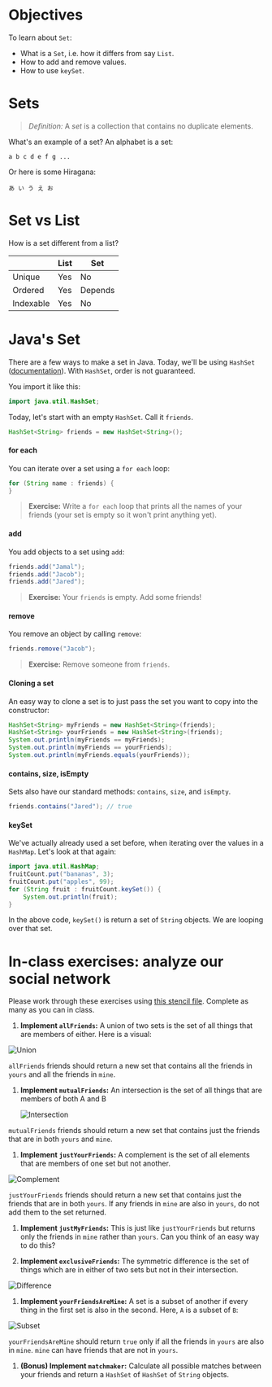 # Objectives

To learn about `Set`:
- What is a `Set`, i.e. how it differs from say `List`.
- How to add and remove values.
- How to use `keySet`.

# Sets

> *Definition:* A *set* is a collection that contains no duplicate elements.

What's an example of a set? An alphabet is a set:

```
a b c d e f g ...
```

Or here is some Hiragana:

```
あ い う え お
```

# Set vs List

How is a set different from a list?

| | List | Set |
|---|---|---|
| Unique | Yes | No |
| Ordered | Yes | Depends |
| Indexable | Yes | No |

# Java's Set

There are a few ways to make a set in Java. Today, we'll be using `HashSet` ([documentation](http://docs.oracle.com/javase/7/docs/api/java/util/HashSet.html)). With `HashSet`, order is not guaranteed.

You import it like this:

```java
import java.util.HashSet;
```

Today, let's start with an empty `HashSet`. Call it `friends`.

```java
HashSet<String> friends = new HashSet<String>();
```

#### for each

You can iterate over a set using a `for each` loop:

```java
for (String name : friends) {
}
```

> **Exercise:** Write a `for each` loop that prints all the names of your friends (your set is empty so it won't print anything yet).

#### add

You add objects to a set using `add`:

```java
friends.add("Jamal");
friends.add("Jacob");
friends.add("Jared");
```

> **Exercise:** Your `friends` is empty. Add some friends!

#### remove

You remove an object by calling `remove`:

```java
friends.remove("Jacob");
```

> **Exercise:** Remove someone from `friends`.

#### Cloning a set

An easy way to clone a set is to just pass the set you want to copy into the constructor:

```java
HashSet<String> myFriends = new HashSet<String>(friends);
HashSet<String> yourFriends = new HashSet<String>(friends);
System.out.println(myFriends == myFriends);
System.out.println(myFriends == yourFriends);
System.out.println(myFriends.equals(yourFriends));
```

#### contains, size, isEmpty

Sets also have our standard methods: `contains`, `size`, and `isEmpty`.

```java
friends.contains("Jared"); // true
```

#### keySet

We've actually already used a set before, when iterating over the values in a `HashMap`. Let's look at that again:

```java
import java.util.HashMap;
fruitCount.put("bananas", 3);
fruitCount.put("apples", 99);
for (String fruit : fruitCount.keySet()) {
    System.out.println(fruit);
}
```

In the above code, `keySet()` is return a set of `String` objects. We are looping over that set.

# In-class exercises: analyze our social network

Please work through these exercises using [this stencil file](/in-class%20exercise%20solutions/SocialNetwork.java). Complete as many as you can in class.

1. **Implement `allFriends`:** A union of two sets is the set of all things that are members of either. Here is a visual:

  ![Union](http://upload.wikimedia.org/wikipedia/commons/3/30/Venn0111.svg)

  `allFriends` friends should return a new set that contains all the friends in `yours` and all the friends in `mine`.

1. **Implement `mutualFriends`:** An intersection is the set of all things that are members of both A and B

    ![Intersection](http://upload.wikimedia.org/wikipedia/commons/9/99/Venn0001.svg)

  `mutualFriends` friends should return a new set that contains just the friends that are in both `yours` and `mine`.

1. **Implement `justYourFriends`:** A complement is the set of all elements that are members of one set but not another.

  ![Complement](http://upload.wikimedia.org/wikipedia/commons/e/e6/Venn0100.svg)
  
  `justYourFriends` friends should return a new set that contains just the friends that are in both `yours`. If any friends in `mine` are also in `yours`, do not add them to the set returned.

1. **Implement `justMyFriends`:** This is just like `justYourFriends` but returns only the friends in `mine` rather than `yours`. Can you think of an easy way to do this?

1. **Implement `exclusiveFriends`:** The symmetric difference is the set of things which are in either of two sets but not in their intersection.

  ![Difference](http://upload.wikimedia.org/wikipedia/commons/4/46/Venn0110.svg)

1. **Implement `yourFriendsAreMine`:** A set is a subset of another if every thing in the first set is also in the second. Here, `A` is a subset of `B`:

  ![Subset](http://upload.wikimedia.org/wikipedia/commons/b/b0/Venn_A_subset_B.svg)
  
  `yourFriendsAreMine` should return `true` only if all the friends in `yours` are also in `mine`. `mine` can have friends that are not in `yours`.
  
1. **(Bonus) Implement `matchmaker`:** Calculate all possible matches between your friends and return a `HashSet` of `HashSet` of `String` objects.
